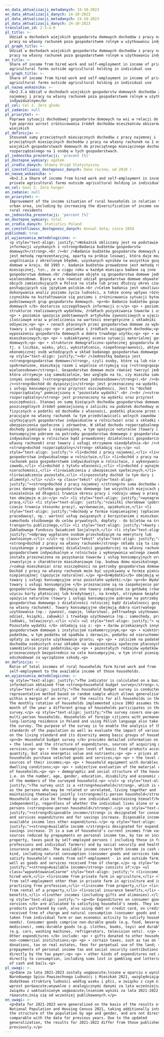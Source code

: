 ```yaml
---
en_data_aktualizacji_metadanych: 24-10-2023
en_data_aktualizacji_danych: 24-10-2023
pl_data_aktualizacji_metadanych: 24-10-2023
pl_data_aktualizacji_danych: 24-10-2023
translation_id: 2-3-a-0
pl_title: >-
  Udział w dochodach wiejskich gospodarstw domowych dochodów z pracy najemnej i
  pracy na własny rachunek poza gospodarstwem rolnym w użytkowaniu indywidualnym
pl_graph_title: >-
  Udział w dochodach wiejskich gospodarstw domowych dochodów z pracy najemnej i
  pracy na własny rachunek poza gospodarstwem rolnym w użytkowaniu indywidualnym
en_title: >-
  Share of income from hired work and self-employment in income of private
  agricultural farms outside agricultural holding in individual use
en_graph_title: >-
  Share of income from hired work and self-employment in income of private
  agricultural farms outside agricultural holding in individual use
pl_nazwa_wskaznika: >-
  <b>2.3.a Udział w dochodach wiejskich gospodarstw domowych dochodów z pracy
  najemnej i pracy na własny rachunek poza gospodarstwem rolnym w użytkowaniu
  indywidualnym</b>
pl_cel: Cel 2. Zero głodu
pl_zadanie: null
pl_priorytet: >-
  Poprawa sytuacji dochodowej gospodarstw domowych na wsi w relacji do miasta, w
  tym poprzez wzrost zróżnicowania źródeł dochodów mieszkańców obszarów
  wiejskich
pl_definicja: >-
  Stosunek sumy przeciętnych miesięcznych dochodów z pracy najemnej i
  przeciętnych miesięcznych dochodów z pracy na własny rachunek na 1 osobę w
  wiejskich gospodarstwach domowych do przeciętnego miesięcznego dochodu
  rozporządzalnego na 1 osobę w tych gospodarstwach.
pl_jednostka_prezentacji: 'procent [%]'
pl_dostepne_wymiary: ogółem
pl_zrodlo_danych: Główny Urząd Statystyczny
pl_czestotliwosc_dostępnosc_danych: Dane roczne; od 2010 r.
en_nazwa_wskaznika: >-
  <b>2.3.a Share of income from hired work and self-employment in income of
  private agricultural farms outside agricultural holding in individual use</b>
en_cel: Goal 2. Zero hunger
en_zadanie: null
en_priorytet: >-
  Improvement of the income situation of rural households in relation to the
  urban area, including by increasing the diversification of income sources of
  rural residents
en_jednostka_prezentacji: 'percent [%]'
en_dostepne_wymiary: total
en_zrodlo_danych: Statistics Poland
en_czestotliwosc_dostępnosc_danych: Annual data; since 2010
published: true
pl_wyjasnienia_metodologiczne: >-
  <p style="text-align: justify;">Wskaźnik obliczany jest na podstawie
  informacji uzyskanych z <strong>Badania budżetów gospodarstw
  domowych</strong>.<br /><br />Badanie budżetów gospodarstw domowych prowadzone
  jest metodą reprezentacyjną, opartą na próbie losowej, która daje możliwość
  uogólniania z określonym błędem, uzyskanych wyników na wszystkie gospodarstwa
  domowe w kraju. Od 1993 r. badanie budżetów prowadzone jest metodą rotacji
  miesięcznej, tzn., że w ciągu roku w każdym miesiącu badane są inne
  gospodarstwa domowe.<br />Badaniem objęte są gospodarstwa domowe jedno- i
  wieloosobowe. Biorą w nim również udział gospodarstwa domowe obywateli państw
  obcych zamieszkujących w Polsce na stałe lub przez dłuższy okres czasu i
  posługujących się językiem polskim.<br />Celem badania jest umożliwienie
  dokonywania analiz poziomu życia ludności, a także oceny wpływu różnych
  czynników na kształtowanie się poziomu i zróżnicowania sytuacji bytowej
  podstawowych grup gospodarstw domowych. <p><b> Badanie budżetów gospodarstw
  domowych </b> dostarcza szczegółowych informacji o:</p> <p> ∙ poziomie i
  strukturze realizowanych wydatków, źródłach pozyskiwania towarów i usług;<p>
  <p> ∙ poziomie spożycia podstawowych artykułów żywnościowych w ujęciu
  ilościowym oraz w przeliczeniu na wartości energetyczne i składniki
  odżywcze;<p> <p> ∙ cenach płaconych przez gospodarstwa domowe za wybrane
  towary i usługi;<p> <p> ∙ poziomie i źródłach osiąganych dochodów;<p> <p> ∙
  wyposażeniu gospodarstw domowych w dobra trwałego użytku;<p> <p> ∙ warunkach
  mieszkaniowych;<p> <p> ∙ subiektywnej ocenie sytuacji materialnej gospodarstw
  domowych;<p> <p> ∙ strukturze demograficzno-społecznej gospodarstw domowych,
  tj. o liczbie, wieku, płci, wykształceniu, niepełnosprawności, aktywności
  ekonomicznej osób wchodzących w skład badanego gospodarstwa domowego.<p> </ul>
  <p style="text-align: justify;"><br />Jednostką badania jest
  <strong>gospodarstwo domowe</strong>, czyli osoby, które są lub nie są ze sobą
  spokrewnione, mieszkają razem i wspólnie utrzymują się (<strong>gospodarstwo
  wieloosobowe</strong>). Gospodarstwo domowe może również tworzyć jedna osoba,
  która utrzymuje się samodzielnie, bez względu na to, czy mieszka sama, czy z
  innymi osobami (<strong>gospodarstwo jednoosobowe</strong>).<br /><br
  /><strong>Dochód do dyspozycji</strong> jest przeznaczony na wydatki na towary
  i usługi konsumpcyjne oraz przyrost oszczędności. Jest to "dochód
  rozporządzalny" pomniejszony o "pozostałe wydatki".<br /><br /><strong>Dochód
  rozporządzalny</strong> jest przeznaczony na wydatki oraz przyrost
  oszczędności. Stanowi on sumę bieżących dochodów gospodarstwa domowego z
  poszczególnych źródeł pomniejszoną o zaliczki na podatek dochodowy od osób
  fizycznych o podatki od dochodów z własności, podatki płacone przez osoby
  pracujące na własny rachunek (w tym przedstawicieli wolnych zawodów i osób
  użytkujących gospodarstwo indywidualne w rolnictwie) oraz o składki na
  ubezpieczenia społeczne i zdrowotne. W skład dochodu rozporządzalnego wchodzą
  dochody pieniężne i niepieniężne, w tym spożycie naturalne (towary i usługi
  konsumpcyjne pobrane na potrzeby gospodarstwa domowego z gospodarstwa
  indywidualnego w rolnictwie bądź prowadzonej działalności gospodarczej na
  własny rachunek) oraz towary i usługi otrzymane nieodpłatnie.<br /><br />Na
  <strong>dochód rozporządzalny</strong> składają się:</p> <ul
  style="text-align: justify;"> <li>dochód z pracy najemnej,</li> <li>dochód z
  gospodarstwa indywidualnego w rolnictwie,</li> <li>dochód z pracy na własny
  rachunek poza gospodarstwem indywidualnym w rolnictwie, z wykonywania wolnego
  zawodu,</li> <li>dochód z tytułu własności,</li> <li>dochód z wynajmu
  nieruchomości,</li> <li>świadczenia z ubezpieczeń społecznych,</li>
  <li>świadczenia pozostałe,</li> <li>pozostały dochód (w tym dary i
  alimenty).</li> </ul> <p class="tekst" style="text-align:
  justify;"><strong>Dochód z pracy najemnej </strong>to suma dochodów uzyskanych
  przez danego członka gospodarstwa domowego (we wszystkich miejscach pracy,
  niezależnie od długości trwania okresu pracy i rodzaju umowy o pracę). Dochód
  ten obejmuje m.in:</p> <ul> <li style="text-align: justify;">wynagrodzenie za
  pracę,</li> <li style="text-align: justify;">zasiłki chorobowe (pobrane w
  czasie trwania stosunku pracy), wyrównawcze, opiekuńcze,</li> <li
  style="text-align: justify;">dochody w formie niepieniężnej (opłacone przez
  pracodawcę), np.: wartość usług związanych z korzystaniem z mieszkania czy
  samochodu służbowego do celów prywatnych, dopłaty - do biletów na środki
  transportu publicznego,</li> <li style="text-align: justify;">kwoty uzyskane z
  Zakładowego Funduszu Świadczeń Socjalnych,</li> <li style="text-align:
  justify;">odprawy wypłacone osobom przechodzącym na emeryturę lub
  zwolnionym.</li> </ul> <p class="tekst" style="text-align: justify;">Na
  <strong>dochód z pracy na własny rachunek</strong> składa się ta część dochodu
  (uzyskanego z prowadzonej działalności gospodarczej na własny rachunek poza
  gospodarstwem indywidualnym w rolnictwie i wykonywania wolnego zawodu), jaka
  została przeznaczona na pozyskanie towarów i usług konsumpcyjnych oraz na
  inwestycje o charakterze mieszkaniowym (np. budowa domu mieszkalnego,<br
  />zakup mieszkania) oraz oszczędności na potrzeby gospodarstwa domowego.
  Dochód z pracy na własny rachunek może być uzyskiwany w formie pieniężnej lub
  niepieniężnej (spożycie naturalne).</p> <p><b>Wydatki</b> obejmują wydatki na
  towary i usługi konsumpcyjne oraz pozostałe wydatki:</p> <p><b> Wydatki na
  towary i usługi konsumpcyjne </b> przeznaczone są na zaspokojenie potrzeb
  gospodarstwa domowego. Obejmują one towary zakupione za gotówkę (również przy
  użyciu karty płatniczej lub kredytowej), na kredyt, otrzymane bezpłatnie oraz
  spożycie naturalne (towary i usługi konsumpcyjne pobrane na potrzeby
  gospodarstwa domowego z działalności rolniczej bądź działalności gospodarczej
  na własny rachunek). Towary konsumpcyjne obejmują dobra nietrwałego
  użytkowania (np.: żywność, napoje, lekarstwa), półtrwałego użytkowania (np.:
  odzież, książki, zabawki) i trwałego użytkowania (np.: samochody, pralki,
  lodówki, telewizory).</li> </ul> <ul style="text-align: justify;"> <p><b>
  Pozostałe wydatki </b> składają się z: <p> ∙ darów przekazanych innym
  gospodarstwom domowym i instytucjom niekomercyjnym;<p> <p> ∙ niektórych
  podatków, w tym podatku od spadków i darowizn, podatku od nieruchomości,
  opłaty za wieczyste użytkowanie gruntu; <p> <p> ∙ zaliczek na podatek od
  dochodów osobistych oraz składek na ubezpieczenia społeczne płaconych
  samodzielnie przez podatnika;<p> <p> ∙ pozostałych rodzajów wydatków nie
  przeznaczonych bezpośrednio na cele konsumpcyjne, w tym strat pieniężnych,
  odszkodowań za wyrządzone szkody.<p>
en_definicja: >-
  Ratio of total incomes of rural households form hired work and from
  self-employment to the available income of those households.
en_wyjasnienia_metodologiczne: >-
  <p style="text-align: justify;">The indicator is calculated on a basis of
  information obtained from <strong>household budget survey</strong>.</p> <p
  style="text-align: justify;">The household budget survey is conducted using
  representative method based on random sample which allows generalisation,
  within a margin of an error, of the results for all households in the country.
  The monthly rotation of households implemented since 1993 assumes that every
  month of the year a different group of households participates in the
  survey.</p> <p style="text-align: justify;">The survey covers one-person and
  multi-person households. Households of foreign citizens with permanent or
  long-lasting residence in Poland and using Polish language also take part in
  the survey. The purpose of the survey is to enable the analysis of the living
  standards of the population as well as evaluate the impact of various factors
  on the living standard and its diversity among basic groups of households.
  <p><b> Household budget survey </b> provides detailed information on:</p> <p>
  ∙ the level and the structure of expenditures, sources of acquiring goods and
  services;<p> <p> ∙ the consumption level of basic food products according to
  quantity, but also energetic value and nutrients;<p> <p> ∙ prices at which
  households purchase selected goods and services;<p> <p> ∙ the level and
  sources of their incomes;<p> <p> ∙ household equipment with durables;<p> <p> ∙
  dwelling conditions;<p> <p> ∙ subjective evaluation of the material condition
  of households;<p> <p> ∙ demographic and social structure of the households
  i.e. on the number, age, gender, education, disability and economic activity
  of the members of the surveyed household.<p> </ul> <p style="text-align:
  justify;">The survey unit is a <strong>household</strong>, which is understood
  as the persons who may be related or unrelated, living together and
  maintaining themselves jointly (<strong>multi-person household</strong>).
  Household can also be formed by one individual maintaining himself/herself
  independently, regardless of whether the individual lives alone or with other
  persons (<strong>one-person household</strong>).</p> <p style="text-align:
  justify;"><strong>Disposable income</strong> is designated for consumer goods
  and services expenditures and for savings increase. Disposable income is
  available income less other expenditures.</p> <p style="text-align:
  justify;"><strong>Available income </strong>is designated for expenditure and
  savings increase. It is a sum of household's current incomes from various
  sources reduced by prepayments on personal income tax, by tax on income from
  property, taxes paid by self-employed persons ( including those in free
  professions and individual farmers) and by social security and health
  insurance premiums. The available income covers both income in cash and in
  kind, including natural consumption (consumer goods and services taken to
  satisfy household's needs from self-employment - in and outside farming) as
  well as goods and services received free of charge.</p> <p style="text-align:
  justify;"><strong>Available income</strong> consists of:</p> <ul
  class="wypunktowanieCzarne" style="text-align: justify;"> <li>income from
  hired work,</li> <li>income from private farm in agriculture,</li> <li>income
  from self-employment other than in private farm in agriculture and income from
  practising free profession,</li> <li>income from property,</li> <li>income
  from rental of a property,</li> <li>social insurance benefits,</li> <li>other
  benefits,</li> <li>other incomes (including gifts and alimonies).</li> </ul>
  <p style="text-align: justify;"> <p><b> Expenditures on consumer goods and
  services </b> are allocated to satisfying household's needs. They include
  products purchased by cash, also using debt or credit card, on credit,
  received free of charge and natural consumption (consumer goods and services
  taken from individual farm or own economic activity to satisfy household's
  needs). Consumer goods comprise non-durable goods (e.g. food, beverages or
  medicines), semi-durable goods (e.g. clothes, books, toys) and durable goods
  (e.g. cars, washing machines, refrigerators, television sets). </p> <p><b>
  Other expenditures </b> include: <p> ∙ gifts donated to other households and
  non-commercial institutions;<p> <p> ∙ certain taxes, such as tax on legacy and
  donations, tax on real estates, fees for perpetual use of the land; <p> <p> ∙
  prepayments of personal income tax and social security contributions paid
  directly by the tax payer;<p> <p> ∙ other kinds of expenditures not allocated
  directly to consumption, including sums lost in gambling and lotteries, losses
  of cash and bails.<p>
pl_uwagi: >-
  <p>Dane za lata 2021-2023 zostały uog&oacute;lnione w oparciu o wyniki
  Narodowego Spisu Powszechnego Ludności i Mieszkań 2021, uwzględniając
  dodatkowo strukturę ludności według wieku i płci, w związku z czym nie są one
  wprost por&oacute;wnywalne z analogicznymi danymi za lata wcześniejsze. W
  związku z uaktualnionym uog&oacute;lnieniem wyniki za lata 2021-2022
  r&oacute;żnią się od wcześniej publikowanych.</p>
en_uwagi: >-
  <p>Data for 2021-2023 were generalized on the basis of the results of the
  National Population and Housing Census 2021, taking additionally into account
  the structure of the population by age and gender, and are not directly
  comparable with the data for previous years. Due to the updated
  generalization, the results for 2021-2022 differ from those published
  previously.</p>
---
```

